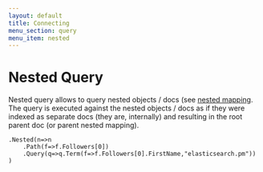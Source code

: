 ```yaml
---
layout: default
title: Connecting
menu_section: query
menu_item: nested
---
```



# Nested Query

Nested query allows to query nested objects / docs (see [nested mapping](http://www.elasticsearch.org/guide/reference/mapping/nested-type.html). The query is executed against the nested objects / docs as if they were indexed as separate docs (they are, internally) and resulting in the root parent doc (or parent nested mapping). 

	.Nested(n=>n
		.Path(f=>f.Followers[0])
		.Query(q=>q.Term(f=>f.Followers[0].FirstName,"elasticsearch.pm"))
	)